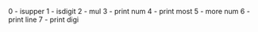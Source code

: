 0 - isupper
1 - isdigit
2 - mul
3 - print num
4 - print most
5 - more num
6 - print line
7 - print digi 
